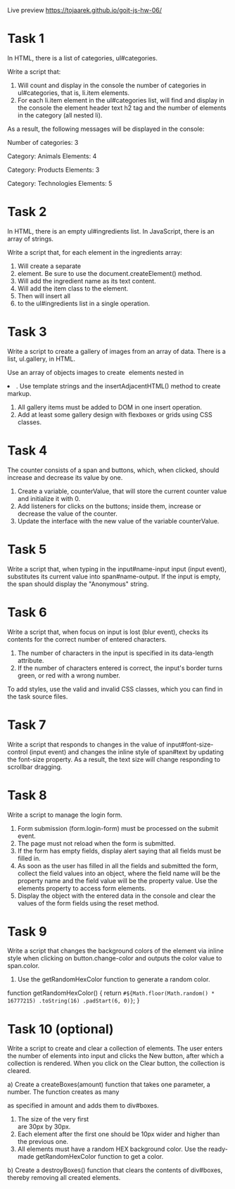 Live preview https://tojaarek.github.io/goit-js-hw-06/

# Task 1

In HTML, there is a list of categories, ul#categories.

Write a script that:

1. Will count and display in the console the number of categories in ul#categories, that is, li.item elements.
2. For each li.item element in the ul#categories list, will find and display in the console the element header text h2 tag and the number of elements in the category (all nested li).

As a result, the following messages will be displayed in the console:

Number of categories: 3

Category: Animals
Elements: 4

Category: Products
Elements: 3

Category: Technologies
Elements: 5

# Task 2

In HTML, there is an empty ul#ingredients list.
In JavaScript, there is an array of strings.

Write a script that, for each element in the ingredients array:

1. Will create a separate <li> element. Be sure to use the document.createElement() method.
2. Will add the ingredient name as its text content.
3. Will add the item class to the element.
4. Then will insert all <li> to the ul#ingredients list in a single operation.

# Task 3

Write a script to create a gallery of images from an array of data. There is a list, ul.gallery, in HTML.

Use an array of objects images to create <img> elements nested in <li>. Use template strings and the insertAdjacentHTML() method to create markup.

1. All gallery items must be added to DOM in one insert operation.
2. Add at least some gallery design with flexboxes or grids using CSS classes.

# Task 4

The counter consists of a span and buttons, which, when clicked, should increase and decrease its value by one.

1. Create a variable, counterValue, that will store the current counter value and initialize it with 0.
2. Add listeners for clicks on the buttons; inside them, increase or decrease the value of the counter.
3. Update the interface with the new value of the variable counterValue.

# Task 5

Write a script that, when typing in the input#name-input input (input event), substitutes its current value into span#name-output. If the input is empty, the span should display the "Anonymous" string.

# Task 6

Write a script that, when focus on input is lost (blur event), checks its contents for the correct number of entered characters.

1. The number of characters in the input is specified in its data-length attribute.
2. If the number of characters entered is correct, the input's border turns green, or red with a wrong number.

To add styles, use the valid and invalid CSS classes, which you can find in the task source files.

# Task 7

Write a script that responds to changes in the value of input#font-size-control (input event) and changes the inline style of span#text by updating the font-size property. As a result, the text size will change responding to scrollbar dragging.

# Task 8

Write a script to manage the login form.

1. Form submission (form.login-form) must be processed on the submit event.
2. The page must not reload when the form is submitted.
3. If the form has empty fields, display alert saying that all fields must be filled in.
4. As soon as the user has filled in all the fields and submitted the form, collect the field values into an object, where the field name will be the property name and the field value will be the property value. Use the elements property to access form elements.
5. Display the object with the entered data in the console and clear the values of the form fields using the reset method.

# Task 9

Write a script that changes the background colors of the <body> element via inline style when clicking on button.change-color and outputs the color value to span.color.

1. Use the getRandomHexColor function to generate a random color.

function getRandomHexColor() {
return `#${Math.floor(Math.random() * 16777215)
    .toString(16)
    .padStart(6, 0)}`;
}

# Task 10 (optional)

Write a script to create and clear a collection of elements. The user enters the number of elements into input and clicks the New button, after which a collection is rendered. When you click on the Clear button, the collection is cleared.

a) Create a createBoxes(amount) function that takes one parameter, a number. The function creates as many <div> as specified in amount and adds them to div#boxes.

1. The size of the very first <div> are 30px by 30px.
2. Each element after the first one should be 10px wider and higher than the previous one.
3. All elements must have a random HEX background color. Use the ready-made getRandomHexColor function to get a color.

b) Create a destroyBoxes() function that clears the contents of div#boxes, thereby removing all created elements.
